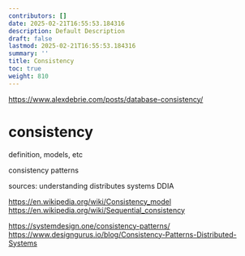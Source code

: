 ```yaml
---
contributors: []
date: 2025-02-21T16:55:53.184316
description: Default Description
draft: false
lastmod: 2025-02-21T16:55:53.184316
summary: ''
title: Consistency
toc: true
weight: 810
---
```


https://www.alexdebrie.com/posts/database-consistency/

# consistency

definition, models, etc

consistency patterns

sources:
understanding distributes systems
DDIA

https://en.wikipedia.org/wiki/Consistency_model
https://en.wikipedia.org/wiki/Sequential_consistency

https://systemdesign.one/consistency-patterns/
https://www.designgurus.io/blog/Consistency-Patterns-Distributed-Systems
